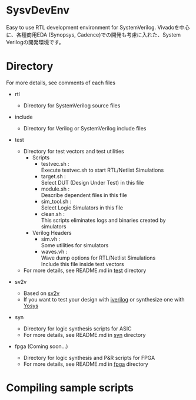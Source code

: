 # SysvDevEnv
Easy to use RTL development environment for SystemVerilog.
Vivadoを中心に、各種商用EDA (Synopsys, Cadence)での開発も考慮に入れた、System Verilogの開発環境です。

# Directory
For more details, see comments of each files
* rtl
  - Directory for SystemVerilog source files

* include
  - Directory for Verilog or SystemVerilog include files

* test
  - Directory for test vectors and test utilities
    - Scripts
      - testvec.sh :<br>
  		Execute testvec.sh to start RTL/Netlist Simulations
      - target.sh :<br>
  		Select DUT (Design Under Test) in this file
      - module.sh :<br>
  		Describe dependent files in this file
      - sim_tool.sh :<br>
  		Select Logic Simulators in this file
  	  - clean.sh :<br>
  		This scripts eliminates logs and binaries created by simulators
    - Verilog Headers
      - sim.vh : <br>
  		Some utilities for simulators
      - waves.vh :<br>
  		Wave dump options for RTL/Netlist Simulations<br>
  		Include this file inside test vectors
  - For more details, see README.md in [test](test) directory

* sv2v
  - Based on [sv2v]
  - If you want to test your design with [iverilog] or synthesize one with [Yosys]

[sv2v]: https://github.com/zachjs/sv2v
[iverilog]: http://iverilog.icarus.com/
[Yosys]: http://www.clifford.at/yosys/

* syn
  - Directory for logic synthesis scripts for ASIC
  - For more details, see README.md in [syn](syn) directory

* fpga (Coming soon...)
  - Directory for logic synthesis and P&R scripts for FPGA
  - For more details, see README.md in [fpga](fpga) directory



# Compiling sample scripts
